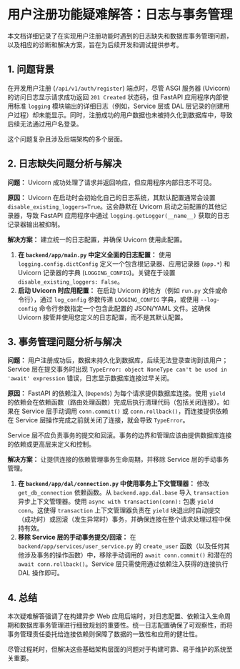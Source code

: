 # 用户注册功能疑难解答：日志与事务管理

本文档详细记录了在实现用户注册功能时遇到的日志缺失和数据库事务管理问题，以及相应的诊断和解决方案，旨在为后续开发和调试提供参考。

## 1. 问题背景

在开发用户注册 (`/api/v1/auth/register`) 端点时，尽管 ASGI 服务器 (Uvicorn) 的访问日志显示请求成功返回 `201 Created` 状态码，但 FastAPI 应用程序内部使用标准 `logging` 模块输出的详细日志（例如，Service 层或 DAL 层记录的创建用户过程）却未能显示。同时，注册成功的用户数据也未被持久化到数据库中，导致后续无法通过用户名登录。

这个问题复杂且涉及后端架构的多个层面。

## 2. 日志缺失问题分析与解决

**问题：** Uvicorn 成功处理了请求并返回响应，但应用程序内部日志不可见。

**原因：** Uvicorn 在启动时会初始化自己的日志系统，其默认配置通常会设置 `disable_existing_loggers=True`。这会静默在 Uvicorn 启动之前配置的其他记录器，导致 FastAPI 应用程序中通过 `logging.getLogger(__name__)` 获取的日志记录器输出被抑制。

**解决方案：** 建立统一的日志配置，并确保 Uvicorn 使用此配置。

1.  **在 `backend/app/main.py` 中定义全面的日志配置：** 使用 `logging.config.dictConfig` 定义一个包含根记录器、应用记录器 (`app.*`) 和 Uvicorn 记录器的字典 (`LOGGING_CONFIG`)。关键在于设置 `disable_existing_loggers: False`。
2.  **启动 Uvicorn 时应用配置：** 在启动 Uvicorn 的地方（例如 `run.py` 文件或命令行），通过 `log_config` 参数传递 `LOGGING_CONFIG` 字典，或使用 `--log-config` 命令行参数指定一个包含此配置的 JSON/YAML 文件。这确保 Uvicorn 接管并使用您定义的日志配置，而不是其默认配置。

## 3. 事务管理问题分析与解决

**问题：** 用户注册成功后，数据未持久化到数据库，后续无法登录查询到该用户；Service 层在提交事务时出现 `TypeError: object NoneType can't be used in 'await' expression` 错误，日志显示数据库连接过早关闭。

**原因：** FastAPI 的依赖注入 (`Depends`) 为每个请求提供数据库连接。使用 `yield` 的依赖会在依赖函数（路由处理函数）完成后执行清理代码（包括关闭连接）。如果在 Service 层手动调用 `conn.commit()` 或 `conn.rollback()`，而连接提供依赖在 Service 层操作完成之前就关闭了连接，就会导致 `TypeError`。

Service 层不应负责事务的提交和回滚。事务的边界和管理应该由提供数据库连接的依赖或更高层来定义和控制。

**解决方案：** 让提供连接的依赖管理事务生命周期，并移除 Service 层的手动事务管理。

1.  **在 `backend/app/dal/connection.py` 中使用事务上下文管理器：** 修改 `get_db_connection` 依赖函数。从 `backend.app.dal.base` 导入 `transaction` 异步上下文管理器。使用 `async with transaction(conn):` 包裹 `yield conn`。这使得 `transaction` 上下文管理器负责在 `yield` 块退出时自动提交（成功时）或回滚（发生异常时）事务，并确保连接在整个请求处理过程中保持有效。
2.  **移除 Service 层的手动事务提交/回滚：** 在 `backend/app/services/user_service.py` 的 `create_user` 函数（以及任何其他涉及事务的操作函数）中，移除手动调用的 `await conn.commit()` 和潜在的 `await conn.rollback()`。Service 层只需使用通过依赖注入获得的连接执行 DAL 操作即可。

## 4. 总结

本次疑难解答强调了在构建异步 Web 应用后端时，对日志配置、依赖注入生命周期和数据库事务管理进行细致规划的重要性。统一日志配置确保了可观察性，而将事务管理责任委托给连接依赖则保障了数据的一致性和应用的健壮性。

尽管过程耗时，但解决这些基础架构层面的问题对于构建可靠、易于维护的系统至关重要。 